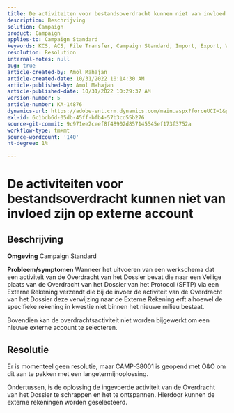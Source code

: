 ```yaml
---
title: De activiteiten voor bestandsoverdracht kunnen niet van invloed zijn op externe account
description: Beschrijving
solution: Campaign
product: Campaign
applies-to: Campaign Standard
keywords: KCS, ACS, File Transfer, Campaign Standard, Import, Export, Workflow
resolution: Resolution
internal-notes: null
bug: true
article-created-by: Amol Mahajan
article-created-date: 10/31/2022 10:14:30 AM
article-published-by: Amol Mahajan
article-published-date: 10/31/2022 10:29:37 AM
version-number: 5
article-number: KA-14876
dynamics-url: https://adobe-ent.crm.dynamics.com/main.aspx?forceUCI=1&pagetype=entityrecord&etn=knowledgearticle&id=955df4cb-0459-ed11-9561-6045bd006079
exl-id: 6c1bdb6d-05db-45ff-bfb4-57b3cd55b276
source-git-commit: 9c971ee2ceef8f48902d857145545ef173f3752a
workflow-type: tm+mt
source-wordcount: '140'
ht-degree: 1%

---
```


# De activiteiten voor bestandsoverdracht kunnen niet van invloed zijn op externe account

## Beschrijving

<b>Omgeving</b>
Campaign Standard


<b>Probleem/symptomen</b>
Wanneer het uitvoeren van een werkschema dat een activiteit van de Overdracht van het Dossier bevat die naar een Veilige plaats van de Overdracht van het Dossier van het Protocol (SFTP) via een Externe Rekening verzendt die bij de invoer de activiteit van de Overdracht van het Dossier deze verwijzing naar de Externe Rekening erft alhoewel de specifieke rekening in kwestie niet binnen het nieuwe milieu bestaat.

Bovendien kan de overdrachtsactiviteit niet worden bijgewerkt om een nieuwe externe account te selecteren.


## Resolutie


Er is momenteel geen resolutie, maar CAMP-38001 is geopend met O&amp;O om dit aan te pakken met een langetermijnoplossing.

Ondertussen, is de oplossing de ingevoerde activiteit van de Overdracht van het Dossier te schrappen en het te ontspannen. Hierdoor kunnen de externe rekeningen worden geselecteerd.

